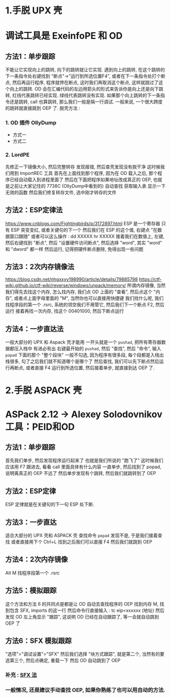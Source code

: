 # 1.手脱 UPX 壳

# 调试工具是 ExeinfoPE 和 OD

## 方法1：单步跟踪
不能让它实现向上的跳转, 向下的跳转就让它实现.
遇到向上的跳转, 在这个跳转的下一条指令处右键找到 "断点"→"运行到所选位置F4", 
或者在下一条指令处打个断点, 然后再运行程序, 程序就停在断点, 这时我们再取消这个断点, 这样就跳过了这个向上的跳转.
OD 会在汇编代码的左边用箭头的形式来告诉你是向上还是向下跳转, 红线代表跳转已经实现. 绿线代表跳转没有实现.
如果那个向上跳转的下一条指令还是跳转, call 也算跳转, 那么我们一般是隔一行调试.
一般来说, 一个很大跨度的跳转就直接跳到 OEP 了.
脱壳方法 :
### 1. OD 插件 OllyDump
- 方式一
- 方式二
### 2. LordPE
先修正一下镜像大小, 然后完整转存
发现报错, 然后查壳发现没有脱干净
这时候我们用到 ImportREC 工具
首先在上面找到那个程序, 因为在 OD 载入之后, 那个程序已经自动载入到进程里面了
然后在下面把程序如果地址改成真正的 OEP, 也就是之前让大家记住的 7738C (OllyDump中看到的)
自动查找
获取输入表
显示一下无效的函数
然后我们修复转存文件, 选中刚才转存的文件

## 方法2：ESP定律法
https://www.cnblogs.com/Fightingbirds/p/3172897.html
ESP 是一个寄存器
只有 ESP 突变变红, 或者关键句的下一个
然后我们在 ESP 的这个值, 右键点 "在数据窗口跟随"
或者可以这么操作 :
dd XXXXX
hr XXXXX
接着我们在数值上, 左键, 然后右键找到 "断点", 然后 "设置硬件访问断点", 然后选择 "word", 其实 "word" 和 "dword" 都一样
然后运行, 记得把硬件断点删除, 免得出现一些问题

## 方法3：2次内存镜像法
https://blog.csdn.net/nhgxxyy198990/article/details/79885798
https://ctf-wiki.github.io/ctf-wiki/reverse/windows/unpack/memory/
所谓内存镜像, 当然我们得先去找这个内存, 怎么找内存, 我们点 OD 上面的 "查看", 然后点这个 "内存", 或者点上面字母里面的 "M", 当然你也可以直接用快捷键
我们找什么呢, 我们找程序段的第一个 .rsrc, 系统的领空我们不用管它, 然后我们下一个断点 F2, 然后运行
接着再找一次内存, 找这个 00401000, 然后下断点运行

## 方法4：一步直达法
一般大部分的 UPX 和 Aspack 壳才能用
一开头就是一个 `pushad`, 把所有寄存器数据都压入栈中
有进必有出
右键最开始的 `pushad`, 然后 "查找", 然后 "命令", 输入 `popad`
下面的那个 "整个段块" 一般不勾选, 因为程序有很多段, 每个段都是入栈出栈很多, 勾了之后我们就不知道哪个是哪个了
然后查找, 我们可以先下断点然后运行再断点, 或者直接 F4 运行到所选位置, 然后接着单步, 就直接到达 OEP 了.

# 2.手脱 ASPACK 壳

# ASPack 2.12 -> Alexey Solodovnikov 工具：PEID和OD

## 方法1：单步跟踪

首先我们单步, 然后发现程序运行起来了
也就是我们所说的 "跑飞了"
这时候我们应该用 F7 跟进去, 看看 call 里面具体有什么内容
一直单步, 然后找到了 popad, 说明离真正的 OEP 不远了
然后单步发现有个跳转, 然后我们就跳转到了 OEP

## 方法2：ESP定律

ESP 定律就是在关键句的下一句 ESP 处下断.

## 方法3：一步直达

适合大部分的 UPX 壳和 ASPACK 壳
查找命令 `popad`
发现不是, 于是我们接着查找
或者直接用下个 Ctrl+L
找到之后我们可以直接 F4
然后我们就跳到 OEP

## 方法4：2次内存镜像

Alt M 找程序段第一个 .rsrc

## 方法5：模拟跟踪

这个方法和方法 6 的共同点是都是让 OD 自动去查找程序的 OEP
找到内存 M, 
找到包含 SFX, imports 的这一行
然后命令行直接输入 :
tc eip<xxxxxx (地址)
然后发现 OD 左上角显示 "跟踪", 这说明 OD 已经在自动跟踪了, 等一会就自动跳到 OEP 了

## 方法6：SFX 模拟跟踪

"选项">"调试设置">"SFX"
然后我们选择 "块方式跟踪", 就是第二个, 当然有的要选第三个, 然后点确定, 重载一下
然后 OD 自动跳到了 OEP

### 补充 : [SFX 法](https://ctf-wiki.github.io/ctf-wiki/reverse/windows/unpack/sfx/)

### 一般情况, 还是建议手动查找 OEP, 如果你熟练了也可以用自动的方法.
